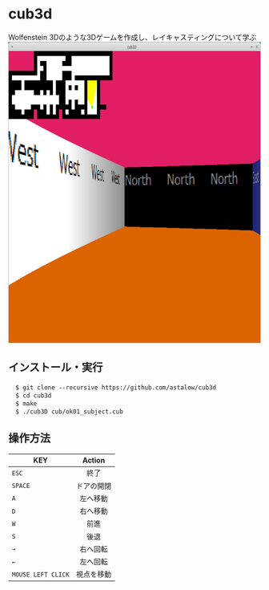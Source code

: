 # cub3d
Wolfenstein 3Dのような3Dゲームを作成し、レイキャスティングについて学ぶ
<img src="https://github.com/astalow/cub3d/blob/master/preview.png" width=700 height=600/>

## インストール・実行
```
  $ git clone --recursive https://github.com/astalow/cub3d
  $ cd cub3d
  $ make
  $ ./cub3D cub/ok01_subject.cub
```

## 操作方法

| KEY           | Action        |
| ------------- |:-------------:|
| `ESC`         | 終了     |
| `SPACE`   | ドアの開閉         |
| `A`           | 左へ移動     |
| `D`           | 右へ移動    |
| `W`           | 前進  |
| `S`           | 後退 |
| `→`           | 右へ回転   |
| `←`           | 左へ回転     |
| `MOUSE LEFT CLICK`           |視点を移動|
